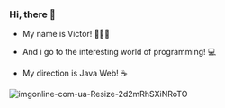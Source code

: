 ### Hi, there 👋

- My name is Victor! 🙍🏻‍♂️

- And i go to the interesting world of programming! 💻

- My direction is Java Web! ☕️

![imgonline-com-ua-Resize-2d2mRhSXiNRoTO](https://user-images.githubusercontent.com/70300652/144975909-4cb0a906-06a3-40d8-ba6b-3ebfea07f67a.jpg)

<!--
**SolomonVp/SolomonVP** is a ✨ _special_ ✨ repository because its `README.md` (this file) appears on your GitHub profile.

Here are some ideas to get you started:

- 🔭 I’m currently working on ...
- 🌱 I’m currently learning ...
- 👯 I’m looking to collaborate on ...
- 🤔 I’m looking for help with ...
- 💬 Ask me about ...
- 📫 How to reach me: ...
- 😄 Pronouns: ...
- ⚡ Fun fact: ...
-->
